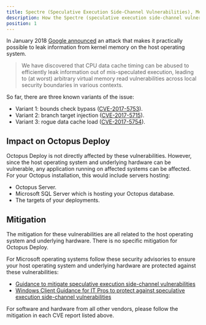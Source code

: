 ```yaml
---
title: Spectre (Speculative Execution Side-Channel Vulnerabilities), Meltdown, and Octopus Deploy
description: How the Spectre (speculative execution side-channel vulnerabilities) and meltdown vulnerabilities impact Octopus Deploy
position: 1
---
```


In January 2018 [Google announced](https://googleprojectzero.blogspot.com.au/2018/01/reading-privileged-memory-with-side.html) an attack that makes it practically possible to leak information from kernel memory on the host operating system.

> We have discovered that CPU data cache timing can be abused to efficiently leak information out of mis-speculated execution, leading to (at worst) arbitrary virtual memory read vulnerabilities across local security boundaries in various contexts.

So far, there are three known variants of the issue:

- Variant 1: bounds check bypass ([CVE-2017-5753](https://cve.mitre.org/cgi-bin/cvename.cgi?name=CVE-2017-5753)).
- Variant 2: branch target injection ([CVE-2017-5715](https://cve.mitre.org/cgi-bin/cvename.cgi?name=CVE-2017-5715)).
- Variant 3: rogue data cache load ([CVE-2017-5754](https://cve.mitre.org/cgi-bin/cvename.cgi?name=CVE-2017-5754)).

## Impact on Octopus Deploy

Octopus Deploy is not directly affected by these vulnerabilities. However, since the host operating system and underlying hardware can be vulnerable, any application running on affected systems can be affected. For your Octopus installation, this would include servers hosting:

- Octopus Server.
- Microsoft SQL Server which is hosting your Octopus database.
- The targets of your deployments.

## Mitigation

The mitigation for these vulnerabilities are all related to the host operating system and underlying hardware. There is no specific mitigation for Octopus Deploy.

For Microsoft operating systems follow these security advisories to ensure your host operating system and underlying hardware are protected against these vulnerabilities:

- [Guidance to mitigate speculative execution side-channel vulnerabilities](https://portal.msrc.microsoft.com/en-US/security-guidance/advisory/ADV180002)
- [Windows Client Guidance for IT Pros to protect against speculative execution side-channel vulnerabilities](https://support.microsoft.com/en-au/help/4073119/protect-against-speculative-execution-side-channel-vulnerabilities-in)

For software and hardware from all other vendors, please follow the mitigation in each CVE report listed above.
